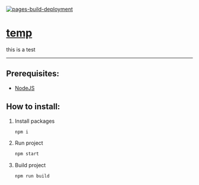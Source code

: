 [![pages-build-deployment](https://github.com/upriset/temp/actions/workflows/pages/pages-build-deployment/badge.svg?branch=gh-pages)](https://github.com/upriset/temp/actions/workflows/pages/pages-build-deployment)

# [temp](https://upriset.github.io/temp/)
this is a test

---
## Prerequisites:
- [NodeJS](https://nodejs.org/)

## How to install:
1. Install packages
    ```bash
    npm i
    ```
2. Run project
    ```bash
    npm start
    ```
3. Build project
    ```bash
    npm run build
    ```
